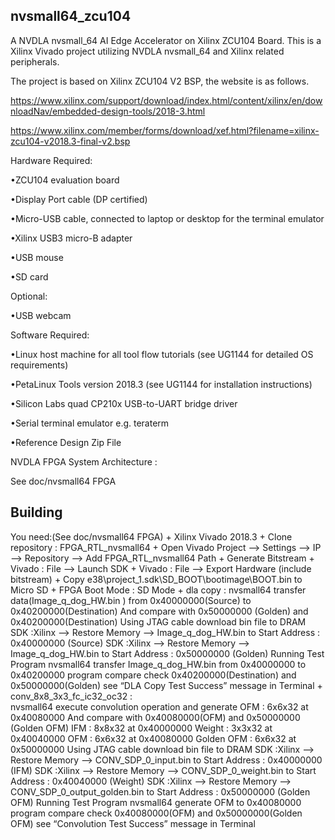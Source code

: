 nvsmall64_zcu104 
----------

A NVDLA nvsmall_64 AI Edge Accelerator on Xilinx ZCU104 Board. This is a Xilinx
Vivado project utilizing NVDLA nvsmall_64 and Xilinx related peripherals.

The project is based on Xilinx ZCU104 V2 BSP, the website is as follows.


https://www.xilinx.com/support/download/index.html/content/xilinx/en/downloadNav/embedded-design-tools/2018-3.html


https://www.xilinx.com/member/forms/download/xef.html?filename=xilinx-zcu104-v2018.3-final-v2.bsp




Hardware Required:

•ZCU104 evaluation board

•Display Port cable (DP certified) 

•Micro-USB cable, connected to laptop or desktop for the terminal emulator

•Xilinx USB3 micro-B adapter

•USB mouse

•SD card

Optional:

•USB webcam




Software Required:

•Linux host machine for all tool flow tutorials (see UG1144 for detailed OS requirements)

•PetaLinux Tools version 2018.3 (see UG1144 for installation instructions)

•Silicon Labs quad CP210x USB-to-UART bridge driver

•Serial terminal emulator e.g. teraterm

•Reference Design Zip File




NVDLA FPGA System Architecture :

See doc/nvsmall64 FPGA






Building
---------------------
You need:(See doc/nvsmall64 FPGA)
        + Xilinx Vivado 2018.3
        + Clone repository : FPGA_RTL_nvsmall64
        + Open Vivado Project --> Settings --> IP --> Repository --> Add FPGA_RTL_nvsmall64 Path
        + Generate Bitstream
        + Vivado : File --> Launch SDK
        + Vivado : File --> Export Hardware (include bitstream)
        + Copy e38\project_1.sdk\SD_BOOT\bootimage\BOOT.bin to Micro SD
        + FPGA Boot Mode : SD Mode
        + dla copy : 
          nvsmall64 transfer data(Image_q_dog_HW.bin ) from 0x40000000(Source) to 0x40200000(Destination)
          And compare with 0x50000000 (Golden) and 0x40200000(Destination)
          Using JTAG cable download bin file to DRAM 
          SDK :Xilinx --> Restore Memory --> Image_q_dog_HW.bin to Start Address : 0x40000000 (Source)
          SDK :Xilinx --> Restore Memory --> Image_q_dog_HW.bin to Start Address : 0x50000000 (Golden)
          Running Test Program
          nvsmall64 transfer Image_q_dog_HW.bin from 0x40000000 to 0x40200000
          program compare check 0x40200000(Destination) and 0x50000000(Golden)
          see “DLA Copy Test Success” message in Terminal 
        + conv_8x8_3x3_fc_ic32_oc32 :     
          nvsmall64 execute convolution operation and generate OFM : 6x6x32 at 0x40080000
          And compare with 0x40080000(OFM) and 0x50000000 (Golden OFM)
          IFM : 8x8x32 at 0x40000000
          Weight : 3x3x32 at 0x40040000
          OFM : 6x6x32 at 0x40080000
          Golden OFM : 6x6x32 at 0x50000000
          Using JTAG cable download bin file to DRAM
          SDK :Xilinx --> Restore Memory --> CONV_SDP_0_input.bin to Start Address : 0x40000000 (IFM)
          SDK :Xilinx --> Restore Memory --> CONV_SDP_0_weight.bin to Start Address : 0x40040000 (Weight)
          SDK :Xilinx --> Restore Memory --> CONV_SDP_0_output_golden.bin to Start Address : 0x50000000 (Golden OFM)
          Running Test Program
          nvsmall64 generate OFM to 0x40080000
          program compare check 0x40080000(OFM) and 0x50000000(Golden OFM)
          see “Convolution Test Success” message in Terminal



